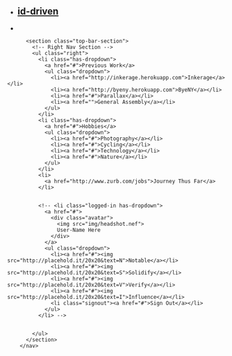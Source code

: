 <!-- stupid fucking broken nav bar -->

<div class="contain-to-grid fixed nav-bar" id="top-nav">
  <nav class="top-bar hide-for-small" id="top-nav" style="">
          <ul class="title-area">
            <!-- Title Area -->
            <li class="name">
              <h1>
                <a href="#">
                  id-driven
                </a>
              </h1>
            </li>
            <li class="toggle-topbar"><a href="#"></a></li>
          </ul>


          <section class="top-bar-section">
            <!-- Right Nav Section -->
            <ul class="right">
              <li class="has-dropdown">
                <a href="#">Previous Work</a>
                <ul class="dropdown">
                  <li><a href="http://inkerage.herokuapp.com">Inkerage</a></li>
                  <li><a href="http://byeny.herokuapp.com">ByeNY</a></li>
                  <li><a href="#">Parallax</a></li>
                  <li><a href="">General Assembly</a></li>
                </ul>
              </li>
              <li class="has-dropdown">
                <a href="#">Hobbies</a>
                <ul class="dropdown">
                  <li><a href="#">Photography</a></li>
                  <li><a href="#">Cycling</a></li>
                  <li><a href="#">Technology</a></li>
                  <li><a href="#">Nature</a></li>
                </ul>
              </li>
              <li>
                <a href="http://www.zurb.com/jobs">Journey Thus Far</a>
              </li>
              

              <!-- <li class="logged-in has-dropdown">
                <a href="#">
                  <div class="avatar">
                    <img src="img/headshot.nef">
                    User-Name Here
                  </div>
                </a>
                <ul class="dropdown">
                  <li><a href="#"><img src="http://placehold.it/20x20&text=N">Notable</a></li>
                  <li><a href="#"><img src="http://placehold.it/20x20&text=S">Solidify</a></li>
                  <li><a href="#"><img src="http://placehold.it/20x20&text=V">Verify</a></li>
                  <li><a href="#"><img src="http://placehold.it/20x20&text=I">Influence</a></li>
                  <li class="signout"><a href="#">Sign Out</a></li>
                </ul>
              </li> -->
        

            </ul>
          </section>
        </nav>
</div>